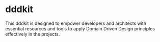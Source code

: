 # dddkit
This dddkit is designed to empower developers and architects with essential resources and tools to apply Domain Driven Design principles effectively in the projects.
